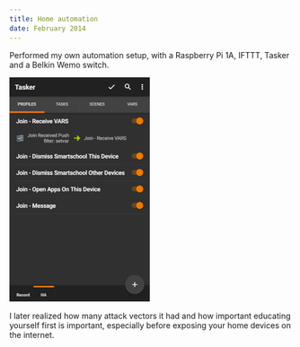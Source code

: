 ```yaml
---
title: Home automation
date: February 2014
---
```


Performed my own automation setup, with a Raspberry Pi 1A, IFTTT, Tasker and a Belkin Wemo switch. 

![tasker](assets/images/taskerauto.png "screenshot")

I later realized how many attack vectors it had and how important educating yourself first is important,
especially before exposing your home devices on the internet.
